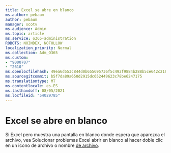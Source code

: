 ```yaml
---
title: Excel se abre en blanco
ms.author: pebaum
author: pebaum
manager: scotv
ms.audience: Admin
ms.topic: article
ms.service: o365-administration
ROBOTS: NOINDEX, NOFOLLOW
localization_priority: Normal
ms.collection: Adm_O365
ms.custom:
- "9000707"
- "2610"
ms.openlocfilehash: 49ea6d553c844d0b655695736f5c492f9884b288b5ce642c21859f2a3a235268
ms.sourcegitcommit: b5f7da89a650d2915dc652449623c78be6247175
ms.translationtype: MT
ms.contentlocale: es-ES
ms.lasthandoff: 08/05/2021
ms.locfileid: "54029785"
---
```

# <a name="excel-opens-blank"></a>Excel se abre en blanco

Si Excel pero muestra una pantalla en blanco donde espera que aparezca el archivo, vea Solucionar problemas Excel abrir en blanco al hacer doble clic en un icono de archivo o nombre [de archivo](https://docs.microsoft.com/office/troubleshoot/excel/excel-opens-blank).